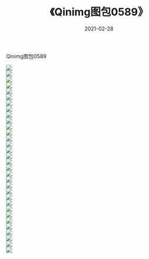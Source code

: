 ﻿---
layout: post
title:  《Qinimg图包0589》
date:   2021-02-28
img: http://imgx.orgx.ga/Qinimg图包/Qinimg图包0589/000.jpg
categories: [美女, 清纯, 唯美]
---

Qinimg图包0589

 ![](http://imgx.orgx.ga/Qinimg图包/Qinimg图包0589/001.jpg) <br>![](http://imgx.orgx.ga/Qinimg图包/Qinimg图包0589/002.jpg) <br>![](http://imgx.orgx.ga/Qinimg图包/Qinimg图包0589/003.jpg) <br>![](http://imgx.orgx.ga/Qinimg图包/Qinimg图包0589/004.jpg) <br>![](http://imgx.orgx.ga/Qinimg图包/Qinimg图包0589/005.jpg) <br>![](http://imgx.orgx.ga/Qinimg图包/Qinimg图包0589/006.jpg) <br>![](http://imgx.orgx.ga/Qinimg图包/Qinimg图包0589/007.jpg) <br>![](http://imgx.orgx.ga/Qinimg图包/Qinimg图包0589/008.jpg) <br>![](http://imgx.orgx.ga/Qinimg图包/Qinimg图包0589/009.jpg) <br>![](http://imgx.orgx.ga/Qinimg图包/Qinimg图包0589/010.jpg) <br>![](http://imgx.orgx.ga/Qinimg图包/Qinimg图包0589/011.jpg) <br>![](http://imgx.orgx.ga/Qinimg图包/Qinimg图包0589/012.jpg) <br>![](http://imgx.orgx.ga/Qinimg图包/Qinimg图包0589/013.jpg) <br>![](http://imgx.orgx.ga/Qinimg图包/Qinimg图包0589/014.jpg) <br>![](http://imgx.orgx.ga/Qinimg图包/Qinimg图包0589/015.jpg) <br>![](http://imgx.orgx.ga/Qinimg图包/Qinimg图包0589/016.jpg) <br>![](http://imgx.orgx.ga/Qinimg图包/Qinimg图包0589/017.jpg) <br>![](http://imgx.orgx.ga/Qinimg图包/Qinimg图包0589/018.jpg) <br>![](http://imgx.orgx.ga/Qinimg图包/Qinimg图包0589/019.jpg) <br>![](http://imgx.orgx.ga/Qinimg图包/Qinimg图包0589/020.jpg) <br>![](http://imgx.orgx.ga/Qinimg图包/Qinimg图包0589/021.jpg) <br>![](http://imgx.orgx.ga/Qinimg图包/Qinimg图包0589/022.jpg) <br>![](http://imgx.orgx.ga/Qinimg图包/Qinimg图包0589/023.jpg) <br>![](http://imgx.orgx.ga/Qinimg图包/Qinimg图包0589/024.jpg) <br>![](http://imgx.orgx.ga/Qinimg图包/Qinimg图包0589/025.jpg) <br>![](http://imgx.orgx.ga/Qinimg图包/Qinimg图包0589/026.jpg) <br>![](http://imgx.orgx.ga/Qinimg图包/Qinimg图包0589/027.jpg) <br>![](http://imgx.orgx.ga/Qinimg图包/Qinimg图包0589/028.jpg) <br>![](http://imgx.orgx.ga/Qinimg图包/Qinimg图包0589/029.jpg) <br>![](http://imgx.orgx.ga/Qinimg图包/Qinimg图包0589/030.jpg) <br>![](http://imgx.orgx.ga/Qinimg图包/Qinimg图包0589/031.jpg) <br>![](http://imgx.orgx.ga/Qinimg图包/Qinimg图包0589/032.jpg) <br>